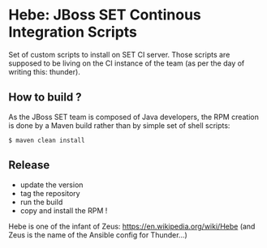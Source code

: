Hebe: JBoss SET Continous Integration Scripts
====

Set of custom scripts to install on SET CI server. Those scripts are supposed to be living on the CI
instance of the team (as per the day of writing this: thunder).

How to build ?
----

As the JBoss SET team is composed of Java developers, the RPM creation is done by a Maven build
rather than by simple set of shell scripts:

    $ maven clean install

Release
---

* update the version
* tag the repository
* run the build
* copy and install the RPM !


Hebe is one of the infant of Zeus: https://en.wikipedia.org/wiki/Hebe
(and Zeus is the name of the Ansible config for Thunder...)
